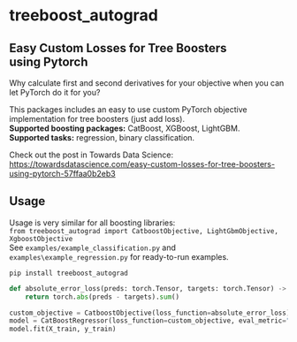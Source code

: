 # treeboost_autograd
## Easy Custom Losses for Tree Boosters using Pytorch
Why calculate first and second derivatives for your objective when you can let PyTorch do it for you?

This packages includes an easy to use custom PyTorch objective implementation for tree boosters (just add loss).\
**Supported boosting packages:** CatBoost, XGBoost, LightGBM.\
**Supported tasks:** regression, binary classification.

Check out the post in Towards Data Science: https://towardsdatascience.com/easy-custom-losses-for-tree-boosters-using-pytorch-57ffaa0b2eb3

## Usage
Usage is very similar for all boosting libraries:\
`from treeboost_autograd import CatboostObjective, LightGbmObjective, XgboostObjective`\
See `examples/example_classification.py` and `examples\example_regression.py` for ready-to-run examples.

`pip install treeboost_autograd`
```python
def absolute_error_loss(preds: torch.Tensor, targets: torch.Tensor) -> torch.Tensor:
    return torch.abs(preds - targets).sum()

custom_objective = CatboostObjective(loss_function=absolute_error_loss)
model = CatBoostRegressor(loss_function=custom_objective, eval_metric="MAE")
model.fit(X_train, y_train)
```
